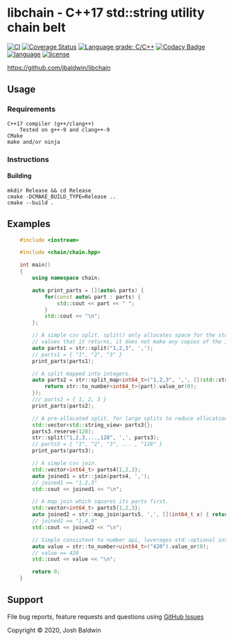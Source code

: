 # libchain - C++17 std::string utility chain belt

[![CI](https://github.com/jbaldwin/libchain/workflows/build/badge.svg)](https://github.com/jbaldwin/libchain/workflows/build/badge.svg)
[![Coverage Status](https://coveralls.io/repos/github/jbaldwin/libchain/badge.svg?branch=master)](https://coveralls.io/github/jbaldwin/libchain?branch=master)
[![Language grade: C/C++](https://img.shields.io/lgtm/grade/cpp/g/jbaldwin/libchain.svg?logo=lgtm&logoWidth=18)](https://lgtm.com/projects/g/jbaldwin/libchain/context:cpp)
[![Codacy Badge](https://app.codacy.com/project/badge/Grade/89a3474520bc4ee682f348c8b4b09cf8)](https://www.codacy.com/gh/jbaldwin/libchain/dashboard?utm_source=github.com&amp;utm_medium=referral&amp;utm_content=jbaldwin/libchain&amp;utm_campaign=Badge_Grade)
[![language][badge.language]][language]
[![license][badge.license]][license]

https://github.com/jbaldwin/libchain

## Usage

### Requirements
    C++17 compiler (g++/clang++)
        Tested on g++-9 and clang++-9
    CMake
    make and/or ninja

### Instructions

#### Building
    mkdir Release && cd Release
    cmake -DCMAKE_BUILD_TYPE=Release ..
    cmake --build .

## Examples

```C++
    #include <iostream>

    #include <chain/chain.hpp>

    int main()
    {
        using namespace chain;

        auto print_parts = [](auto& parts) {
            for(const auto& part : parts) {
                std::cout << part << " ";
            }
            std::cout << "\n";
        };

        // A simple csv split. split() only allocates space for the std::string_view
        // values that it returns, it does not make any copies of the input data.
        auto parts1 = str::split("1,2,3", ',');
        // parts1 = { "1", "2", "3" }
        print_parts(parts1);

        // A split mapped into integers.
        auto parts2 = str::split_map<int64_t>("1,2,3", ',', [](std::string_view part) {
            return str::to_number<int64_t>(part).value_or(0);
        });
        /// parts2 = { 1, 2, 3 }
        print_parts(parts2);

        // A pre-allocated split, for large splits to reduce allocations.
        std::vector<std::string_view> parts3{};
        parts3.reserve(128);
        str::split("1,2,3,...,128", ',', parts3);
        // parts3 = { "1", "2", "3", ... , "128" }
        print_parts(parts3);

        // A simple csv join.
        std::vector<int64_t> parts4{1,2,3};
        auto joined1 = str::join(parts4, ',');
        // joined1 == "1,2,3"
        std::cout << joined1 << "\n";

        // A map join which squares its parts first.
        std::vector<int64_t> parts5{1,2,3};
        auto joined2 = str::map_join(parts5, ',', [](int64_t x) { return x * x; });
        // joined2 == "1,4,9"
        std::cout << joined2 << "\n";

        // Simple consistent to number api, leverages std::optional instead of exceptions.
        auto value = str::to_number<uint64_t>("420").value_or(0);
        // value == 420
        std::cout << value << "\n";

        return 0;
    }
````

## Support

File bug reports, feature requests and questions using [GitHub Issues](https://github.com/jbaldwin/libchain/issues)

Copyright © 2020, Josh Baldwin

[badge.language]: https://img.shields.io/badge/language-C%2B%2B17-yellow.svg
[badge.license]: https://img.shields.io/badge/license-MIT-blue

[language]: https://en.wikipedia.org/wiki/C%2B%2B17
[license]: https://en.wikipedia.org/wiki/MIT_License